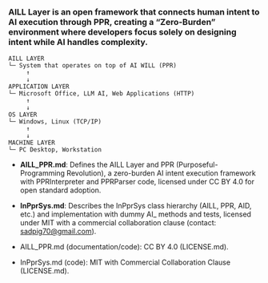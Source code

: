 ### AILL Layer is an open framework that connects human intent to AI execution through PPR, creating a “Zero-Burden” environment where developers focus solely on designing intent while AI handles complexity.

```
AILL LAYER
└─ System that operates on top of AI WILL (PPR)
     ↑
     ↓
APPLICATION LAYER
└─ Microsoft Office, LLM AI, Web Applications (HTTP)
     ↑
     ↓
OS LAYER
└─ Windows, Linux (TCP/IP)
     ↑
     ↓
MACHINE LAYER
└─ PC Desktop, Workstation
```

- **AILL_PPR.md**: Defines the AILL Layer and PPR (Purposeful-Programming Revolution), a zero-burden AI intent execution framework with PPRInterpreter and PPRParser code, licensed under CC BY 4.0 for open standard adoption.

- **InPprSys.md**: Describes the InPprSys class hierarchy (AILL, PPR, AID, etc.) and implementation with dummy AI_ methods and tests, licensed under MIT with a commercial collaboration clause (contact: sadpig70@gmail.com).

- AILL_PPR.md (documentation/code): CC BY 4.0 (LICENSE.md).

- InPprSys.md (code): MIT with Commercial Collaboration Clause (LICENSE.md).
